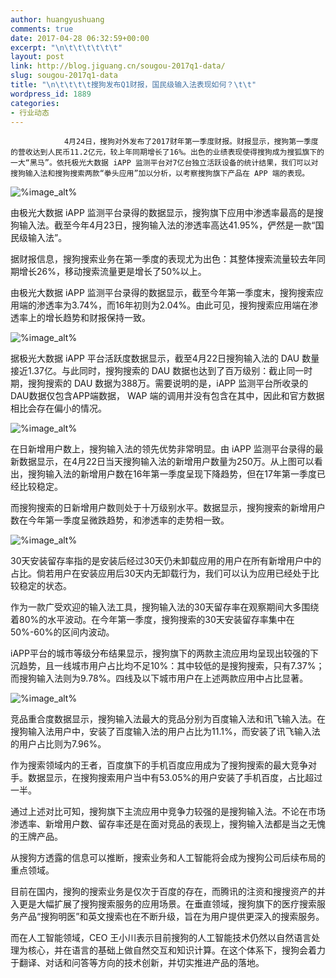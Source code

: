 ```yaml
---
author: huangyushuang
comments: true
date: 2017-04-28 06:32:59+00:00
excerpt: "\n\t\t\t\t\t\t"
layout: post
link: http://blog.jiguang.cn/sougou-2017q1-data/
slug: sougou-2017q1-data
title: "\n\t\t\t\t搜狗发布Q1财报，国民级输入法表现如何？\t\t"
wordpress_id: 1889
categories:
- 行业动态
---
```



				4月24日，搜狗对外发布了2017财年第一季度财报。财报显示，搜狗第一季度的营收达到人民币11.2亿元，较上年同期增长了16%。出色的业绩表现使得搜狗成为搜狐旗下的一大“黑马”。依托极光大数据 iAPP 监测平台对7亿台独立活跃设备的统计结果，我们可以对搜狗输入法和搜狗搜索两款“拳头应用”加以分析，以考察搜狗旗下产品在 APP 端的表现。


![%image_alt%](http://blog.jiguang.cn/wp-content/uploads/2017/04/fae8747881b9fd97731fa768de346bd8.gif)


由极光大数据 iAPP 监测平台录得的数据显示，搜狗旗下应用中渗透率最高的是搜狗输入法。截至今年4月23日，搜狗输入法的渗透率高达41.95%，俨然是一款“国民级输入法”。

据财报信息，搜狗搜索业务在第一季度的表现尤为出色：其整体搜索流量较去年同期增长26%，移动搜索流量更是增长了50%以上。

由极光大数据 iAPP 监测平台录得的数据显示，截至今年第一季度末，搜狗搜索应用端的渗透率为3.74%，而16年初则为2.04%。由此可见，搜狗搜索应用端在渗透率上的增长趋势和财报保持一致。


![%image_alt%](http://blog.jiguang.cn/wp-content/uploads/2017/04/f7a1f1770ed6ca2aca9f725c6cd7a4d3.gif)


据极光大数据 iAPP 平台活跃度数据显示，截至4月22日搜狗输入法的 DAU 数量接近1.37亿。与此同时，搜狗搜索的 DAU 数据也达到了百万级别：截止同一时期，搜狗搜索的 DAU 数据为388万。需要说明的是，iAPP 监测平台所收录的DAU数据仅包含APP端数据， WAP 端的调用并没有包含在其中，因此和官方数据相比会存在偏小的情况。


![%image_alt%](http://blog.jiguang.cn/wp-content/uploads/2017/04/685ea2f6150f907597bce937e7f9b2ca.gif)


在日新增用户数上，搜狗输入法的领先优势非常明显。由 iAPP 监测平台录得的最新数据显示，在4月22日当天搜狗输入法的新增用户数量为250万。从上图可以看出，搜狗输入法的新增用户数在16年第一季度呈现下降趋势，但在17年第一季度已经比较稳定。

而搜狗搜索的日新增用户数则处于十万级别水平。数据显示，搜狗搜索的新增用户数在今年第一季度呈微跌趋势，和渗透率的走势相一致。


![%image_alt%](http://blog.jiguang.cn/wp-content/uploads/2017/04/937821f807cda077e76fc46056cf89ad.gif)


30天安装留存率指的是安装后经过30天仍未卸载应用的用户在所有新增用户中的占比。倘若用户在安装应用后30天内无卸载行为，我们可以认为应用已经处于比较稳定的状态。

作为一款广受欢迎的输入法工具，搜狗输入法的30天留存率在观察期间大多围绕着80%的水平波动。在今年第一季度，搜狗搜索的30天安装留存率集中在50%-60%的区间内波动。

iAPP平台的城市等级分布结果显示，搜狗旗下的两款主流应用均呈现出较强的下沉趋势，且一线城市用户占比均不足10%：其中较低的是搜狗搜索，只有7.37%；而搜狗输入法则为9.78%。四线及以下城市用户在上述两款应用中占比显著。


![%image_alt%](http://blog.jiguang.cn/wp-content/uploads/2017/04/8b39e08a50c2719152f30be6312722ae.gif)


竞品重合度数据显示，搜狗输入法最大的竞品分别为百度输入法和讯飞输入法。在搜狗输入法用户中，安装了百度输入法的用户占比为11.1%，而安装了讯飞输入法的用户占比则为7.96%。

作为搜索领域内的王者，百度旗下的手机百度应用成为了搜狗搜索的最大竞争对手。数据显示，在搜狗搜索用户当中有53.05%的用户安装了手机百度，占比超过一半。

通过上述对比可知，搜狗旗下主流应用中竞争力较强的是搜狗输入法。不论在市场渗透率、新增用户数、留存率还是在面对竞品的表现上，搜狗输入法都是当之无愧的王牌产品。

从搜狗方透露的信息可以推断，搜索业务和人工智能将会成为搜狗公司后续布局的重点领域。

目前在国内，搜狗的搜索业务是仅次于百度的存在，而腾讯的注资和搜搜资产的并入更是大幅扩展了搜狗搜索服务的应用场景。在垂直领域，搜狗旗下的医疗搜索服务产品“搜狗明医”和英文搜索也在不断升级，旨在为用户提供更深入的搜索服务。

而在人工智能领域，CEO 王小川表示目前搜狗的人工智能技术仍然以自然语言处理为核心，并在语言的基础上做自然交互和知识计算。在这个体系下，搜狗会着力于翻译、对话和问答等方向的技术创新，并切实推进产品的落地。		
